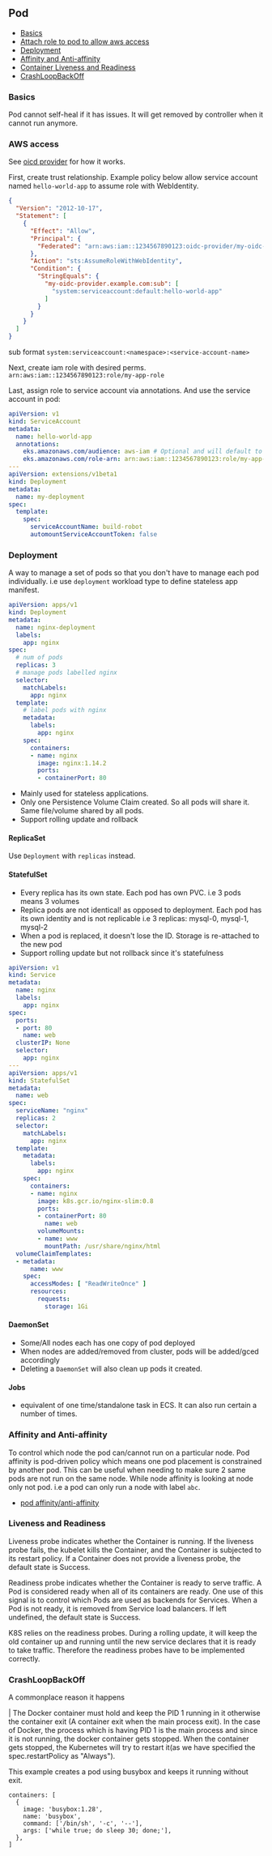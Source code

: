 ## Pod

- [Basics](#basics)
- [Attach role to pod to allow aws access](#aws-access)
- [Deployment](#deployment)
- [Affinity and Anti-affinity](#affinity-and-anti-affinity)
- [Container Liveness and Readiness](#liveness-and-readiness)
- [CrashLoopBackOff](#crash-loop-backoff)

### Basics

Pod cannot self-heal if it has issues. It will get removed by controller when it cannot run anymore.

### AWS access

See [oicd provider](https://github.com/DavidHe1127/Mr.He_HandBook/blob/master/DevOps/AWS/EKS/security.md#OIDC-provider) for how it works.

First, create trust relationship. Example policy below allow service account named `hello-world-app` to assume role with WebIdentity.

```json
{
  "Version": "2012-10-17",
  "Statement": [
    {
      "Effect": "Allow",
      "Principal": {
        "Federated": "arn:aws:iam::1234567890123:oidc-provider/my-oidc-provider.example.com"
      },
      "Action": "sts:AssumeRoleWithWebIdentity",
      "Condition": {
        "StringEquals": {
          "my-oidc-provider.example.com:sub": [
            "system:serviceaccount:default:hello-world-app"
          ]
        }
      }
    }
  ]
}
```

sub format `system:serviceaccount:<namespace>:<service-account-name>`

Next, create iam role with desired perms. `arn:aws:iam::1234567890123:role/my-app-role`

Last, assign role to service account via annotations. And use the service account in pod:

```yaml
apiVersion: v1
kind: ServiceAccount
metadata:
  name: hello-world-app
  annotations:
    eks.amazonaws.com/audience: aws-iam # Optional and will default to API flags
    eks.amazonaws.com/role-arn: arn:aws:iam::1234567890123:role/my-app-role
---
apiVersion: extensions/v1beta1
kind: Deployment
metadata:
  name: my-deployment
spec:
  template:
    spec:
      serviceAccountName: build-robot
      automountServiceAccountToken: false
```

### Deployment

A way to manage a set of pods so that you don't have to manage each pod individually. i.e use `deployment` workload type to define stateless app manifest.

```yaml
apiVersion: apps/v1
kind: Deployment
metadata:
  name: nginx-deployment
  labels:
    app: nginx
spec:
  # num of pods
  replicas: 3
  # manage pods labelled nginx
  selector:
    matchLabels:
      app: nginx
  template:
    # label pods with nginx
    metadata:
      labels:
        app: nginx
    spec:
      containers:
      - name: nginx
        image: nginx:1.14.2
        ports:
        - containerPort: 80
```

- Mainly used for stateless applications.
- Only one Persistence Volume Claim created. So all pods will share it. Same file/volume shared by all pods.
- Support rolling update and rollback

#### ReplicaSet

Use `Deployment` with `replicas` instead.

#### StatefulSet

- Every replica has its own state. Each pod has own PVC. i.e 3 pods means 3 volumes
- Replica pods are not identical! as opposed to deployment. Each pod has its own identity and is not replicable i.e 3 replicas: mysql-0, mysql-1, mysql-2
- When a pod is replaced, it doesn't lose the ID. Storage is re-attached to the new pod
- Support rolling update but not rollback since it's statefulness

```yml
apiVersion: v1
kind: Service
metadata:
  name: nginx
  labels:
    app: nginx
spec:
  ports:
  - port: 80
    name: web
  clusterIP: None
  selector:
    app: nginx
---
apiVersion: apps/v1
kind: StatefulSet
metadata:
  name: web
spec:
  serviceName: "nginx"
  replicas: 2
  selector:
    matchLabels:
      app: nginx
  template:
    metadata:
      labels:
        app: nginx
    spec:
      containers:
      - name: nginx
        image: k8s.gcr.io/nginx-slim:0.8
        ports:
        - containerPort: 80
          name: web
        volumeMounts:
        - name: www
          mountPath: /usr/share/nginx/html
  volumeClaimTemplates:
  - metadata:
      name: www
    spec:
      accessModes: [ "ReadWriteOnce" ]
      resources:
        requests:
          storage: 1Gi
```


#### DaemonSet

- Some/All nodes each has one copy of pod deployed
- When nodes are added/removed from cluster, pods will be added/gced accordingly
- Deleting a `DaemonSet` will also clean up pods it created.

#### Jobs

- equivalent of one time/standalone task in ECS. It can also run certain a number of times.

### Affinity and Anti-affinity

To control which node the pod can/cannot run on a particular node. Pod affinity is pod-driven policy which means one pod placement is constrained by another pod. This can be useful when needing to make sure 2 same pods are not run on the same node. While node affinity is looking at node only not pod. i.e a pod can only run a node with label `abc`.

- [pod affinity/anti-affinity](http://bazingafeng.com/2019/03/31/k8s-affinity-topologykey/)

### Liveness and Readiness

Liveness probe indicates whether the Container is running. If the liveness probe fails, the kubelet kills the Container, and the Container is subjected to its restart policy. If a Container does not provide a liveness probe, the default state is Success.

Readiness probe indicates whether the Container is ready to serve traffic. A Pod is considered ready when all of its containers are ready. One use of this signal is to control which Pods are used as backends for Services. When a Pod is not ready, it is removed from Service load balancers. If left undefined, the default state is Success.

K8S relies on the readiness probes. During a rolling update, it will keep the old container up and running until the new service declares that it is ready to take traffic. Therefore the readiness probes have to be implemented correctly.

### CrashLoopBackOff

A commonplace reason it happens

| The Docker container must hold and keep the PID 1 running in it otherwise the container exit (A container exit when the main process exit). In the case of Docker, the process which is having PID 1 is the main process and since it is not running, the docker container gets stopped. When the container gets stopped, the Kubernetes will try to restart it(as we have specified the spec.restartPolicy as "Always").

This example creates a pod using busybox and keeps it running without exit.

```
containers: [
  {
    image: 'busybox:1.28',
    name: 'busybox',
    command: ['/bin/sh', '-c', '--'],
    args: ['while true; do sleep 30; done;'],
  },
]
```
